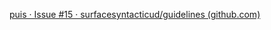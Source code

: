 [puis · Issue #15 · surfacesyntacticud/guidelines (github.com)](https://github.com/surfacesyntacticud/guidelines/issues/15)